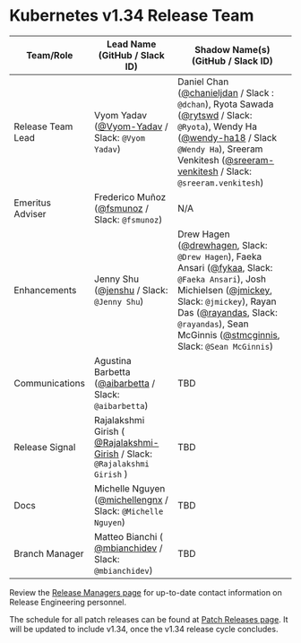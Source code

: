 # Kubernetes v1.34 Release Team

| **Team/Role**     | **Lead Name** (**GitHub / Slack ID**)                                                                              | **Shadow Name(s) (GitHub / Slack ID)**                                                                                                                                                                                                                                                                                                            |
|-------------------|--------------------------------------------------------------------------------------------------------------------|---------------------------------------------------------------------------------------------------------------------------------------------------------------------------------------------------------------------------------------------------------------------------------------------------------------------------------------------------|
| Release Team Lead | Vyom Yadav ([@Vyom-Yadav](https://github.com/Vyom-Yadav) / Slack: `@Vyom Yadav`)                                   | Daniel Chan ([@chanieljdan](https://github.com/chanieljdan) / Slack : `@dchan`), Ryota Sawada ([@rytswd](https://github.com/rytswd) / Slack: `@Ryota`), Wendy Ha ([@wendy-ha18](https://github.com/wendy-ha18) / Slack `@Wendy Ha`), Sreeram Venkitesh ([@sreeram-venkitesh](https://github.com/sreeram-venkitesh) / Slack: `@sreeram.venkitesh`) |
| Emeritus Adviser  | Frederico Muñoz ([@fsmunoz](https://github.com/fsmunoz) / Slack: `@fsmunoz`)                                       | N/A                                                                                                                                                                                                                                                                                                                                               |
| Enhancements      | Jenny Shu ([@jenshu](https://github.com/jenshu) / Slack: `@Jenny Shu`)                                             | Drew Hagen ([@drewhagen](https://github.com/drewhagen), Slack: `@Drew Hagen`), Faeka Ansari ([@fykaa](https://github.com/fykaa), Slack: `@Faeka Ansari`), Josh Michielsen ([@jmickey](https://github.com/jmickey), Slack: `@jmickey`), Rayan Das ([@rayandas](https://github.com/rayandas), Slack: `@rayandas`), Sean McGinnis ([@stmcginnis](https://github.com/stmcginnis), Slack: `@Sean McGinnis`) |
| Communications    | Agustina Barbetta ([@aibarbetta](https://github.com/aibarbetta) / Slack: `@aibarbetta`)                            | TBD                                                                                                                                                                                                                                                                                                                                               |
| Release Signal    | Rajalakshmi Girish ( [@Rajalakshmi-Girish](https://github.com/Rajalakshmi-Girish) / Slack: `@Rajalakshmi Girish` ) | TBD                                                                                                                                                                                                                                                                                                                                               |
| Docs              | Michelle Nguyen ([@michellengnx](https://github.com/michellengnx) / Slack: `@Michelle Nguyen`)                     | TBD                                                                                                                                                                                                                                                                                                                                               |
| Branch Manager    | Matteo Bianchi ( [@mbianchidev](https://github.com/mbianchidev) / Slack: `@mbianchidev`)                           | TBD                                                                                                                                                                                                                                                                                                                                               |

Review the [Release Managers page](https://github.com/kubernetes/website/blob/main/content/en/releases/release-managers.md) for up-to-date contact information on Release Engineering personnel.

The schedule for all patch releases can be found at [Patch Releases page](https://github.com/kubernetes/website/blob/main/content/en/releases/patch-releases.md). It will be updated to include v1.34, once the v1.34 release cycle concludes.
